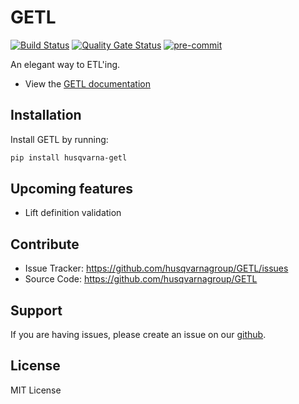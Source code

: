 GETL
====

[![Build Status](https://dev.azure.com/husqvarna-ailab/GETL/_apis/build/status/husqvarnagroup.GETL?branchName=master)](https://dev.azure.com/husqvarna-ailab/GETL/_build?definitionId=1&branchName=master)
[![Quality Gate Status](https://sonarcloud.io/api/project_badges/measure?project=GETL&metric=alert_status)](https://sonarcloud.io/dashboard?id=GETL)
[![pre-commit](https://img.shields.io/badge/pre--commit-enabled-brightgreen?logo=pre-commit&logoColor=white)](https://github.com/pre-commit/pre-commit)

An elegant way to ETL'ing.

- View the [GETL documentation](https://getl.readthedocs.io)


Installation
------------

Install GETL by running:

```sh
pip install husqvarna-getl
```

Upcoming features
--------

- Lift definition validation


Contribute
----------

- Issue Tracker: https://github.com/husqvarnagroup/GETL/issues
- Source Code: https://github.com/husqvarnagroup/GETL

Support
-------

If you are having issues, please create an issue on our [github](https://github.com/husqvarnagroup/GETL/issues).

License
-------

MIT License
